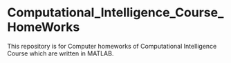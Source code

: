 # Computational_Intelligence_Course_HomeWorks
This repository is for Computer homeworks of Computational Intelligence Course which are written in MATLAB.
